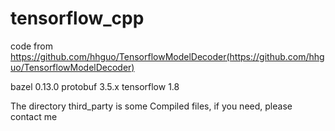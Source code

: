 # tensorflow_cpp
code from https://github.com/hhguo/TensorflowModelDecoder(https://github.com/hhguo/TensorflowModelDecoder)


bazel 0.13.0
protobuf 3.5.x
tensorflow 1.8

The directory third_party is some Compiled files, if you need, please contact me
